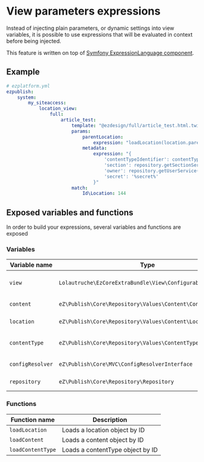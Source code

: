 # View parameters expressions

Instead of injecting plain parameters, or dynamic settings into view variables, it is possible to use expressions
that will be evaluated in context before being injected.

This feature is written on top of [Symfony ExpressionLanguage component](https://symfony.com/doc/current/components/expression_language.html).

## Example

```yaml
# ezplatform.yml
ezpublish:
    system:
        my_siteaccess:
            location_view:
                full:
                    article_test:
                        template: "@ezdesign/full/article_test.html.twig"
                        params:
                            parentLocation:
                                expression: "loadLocation(location.parentLocationId)"
                            metadata:
                                expression: "{
                                    'contentTypeIdentifier': contentType.identifier,
                                    'section': repository.getSectionService().loadSection(content.contentInfo.sectionId),
                                    'owner': repository.getUserService().loadUser(content.contentInfo.ownerId),
                                    'secret': '%secret%'
                                }"
                        match:
                            Id\Location: 144
```

## Exposed variables and functions
In order to build your expressions, several variables and functions are exposed

### Variables
| Variable name    | Type                                                        | Description                           |
|------------------|-------------------------------------------------------------|---------------------------------------|
| `view`           | `Lolautruche\EzCoreExtraBundle\View\ConfigurableView`       | The **content view** being configured |
| `content`        | `eZ\Publish\Core\Repository\Values\Content\Content`         | Current content                       |
| `location`       | `eZ\Publish\Core\Repository\Values\Content\Location`        | Current location                      |
| `contentType`    | `eZ\Publish\Core\Repository\Values\ContentType\ContentType` | ContentType of the current content    |
| `configResolver` | `eZ\Publish\Core\MVC\ConfigResolverInterface`               | The ConfigResolver                    |
| `repository`     | `eZ\Publish\Core\Repository\Repository`                     | The content repository                |

### Functions
| Function name     | Description                      |
|-------------------|----------------------------------|
| `loadLocation`    | Loads a location object by ID    |
| `loadContent`     | Loads a content object by ID     |
| `loadContentType` | Loads a contentType object by ID |
